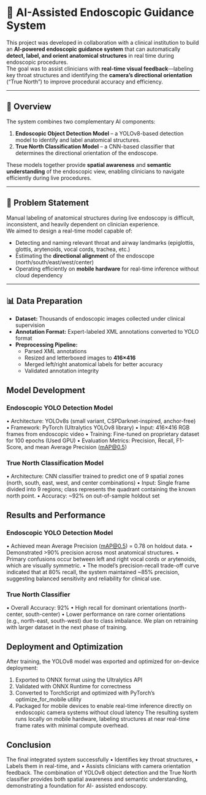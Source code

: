 # 🧠 AI-Assisted Endoscopic Guidance System

This project was developed in collaboration with a clinical institution to build an **AI-powered endoscopic guidance system** that can automatically **detect, label, and orient anatomical structures** in real time during endoscopic procedures.  
The goal was to assist clinicians with **real-time visual feedback**—labeling key throat structures and identifying the **camera’s directional orientation** (“True North”) to improve procedural accuracy and efficiency.

---

## 🚀 Overview

The system combines two complementary AI components:

1. **Endoscopic Object Detection Model** – a YOLOv8-based detection model to identify and label anatomical structures.
2. **True North Classification Model** – a CNN-based classifier that determines the directional orientation of the endoscope.

These models together provide **spatial awareness** and **semantic understanding** of the endoscopic view, enabling clinicians to navigate efficiently during live procedures.

---

## 🧩 Problem Statement

Manual labeling of anatomical structures during live endoscopy is difficult, inconsistent, and heavily dependent on clinician experience.  
We aimed to design a real-time model capable of:
- Detecting and naming relevant throat and airway landmarks (epiglottis, glottis, arytenoids, vocal cords, trachea, etc.)
- Estimating the **directional alignment** of the endoscope (north/south/east/west/center)
- Operating efficiently on **mobile hardware** for real-time inference without cloud dependency

---

## 📊 Data Preparation

- **Dataset:** Thousands of endoscopic images collected under clinical supervision  
- **Annotation Format:** Expert-labeled XML annotations converted to YOLO format  
- **Preprocessing Pipeline:**
  - Parsed XML annotations  
  - Resized and letterboxed images to **416×416**  
  - Merged left/right anatomical labels for better accuracy  
  - Validated annotation integrity  


## Model Development 

### Endoscopic YOLO Detection Model
• Architecture: YOLOv8s (small variant, CSPDarknet-inspired, anchor-free)
• Framework: PyTorch (Ultralytics YOLOv8 library)
• Input: 416×416 RGB frames from endoscopic video
• Training: Fine-tuned on proprietary dataset for 100 epochs (Used GPU)
• Evaluation Metrics: Precision, Recall, F1-Score, and mean Average Precision
(mAP@0.5)
### True North Classification Model
• Architecture: CNN classifier trained to predict one of 9 spatial zones (north, south,
east, west, and center combinations)
• Input: Single frame divided into 9 regions; class represents the quadrant containing
the known north point.
• Accuracy: ~92% on out-of-sample holdout set

## Results and Performance

### Endoscopic YOLO Detection Model
• Achieved mean Average Precision (mAP@0.5) = 0.78 on holdout data.
• Demonstrated >90% precision across most anatomical structures.
• Primary confusions occur between left and right vocal cords or arytenoids, which
are visually symmetric.
• The model’s precision-recall trade-off curve indicated that at 80% recall, the
system maintained ~85% precision, suggesting balanced sensitivity and reliability
for clinical use.
### True North Classifier
• Overall Accuracy: 92%
• High recall for dominant orientations (north-center, south-center)
• Lower performance on rare corner orientations (e.g., north-east, south-west) due to
class imbalance. We plan on retraining with larger dataset in the next phase of
training.

## Deployment and Optimization

After training, the YOLOv8 model was exported and optimized for on-device deployment:
1. Exported to ONNX format using the Ultralytics API
2. Validated with ONNX Runtime for correctness
3. Converted to TorchScript and optimized with PyTorch’s optimize_for_mobile utility
4. Packaged for mobile devices to enable real-time inference directly on endoscopic
camera systems without cloud latency
The resulting system runs locally on mobile hardware, labeling structures at near real-time
frame rates with minimal compute overhead.

## Conclusion

The final integrated system successfully
• Identifies key throat structures,
• Labels them in real-time, and
• Assists clinicians with camera orientation feedback.
The combination of YOLOv8 object detection and the True North classifier provides both spatial awareness and semantic understanding, demonstrating a foundation for AI-
assisted endoscopy.

